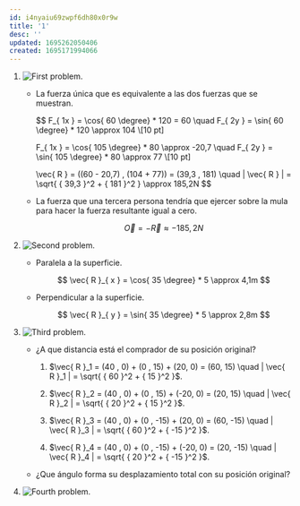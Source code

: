 ```yaml
---
id: i4nyaiu69zwpf6dh80x0r9w
title: '1'
desc: ''
updated: 1695262050406
created: 1695171994066
---
```


1. ![First problem](./assets/University/Física%20I%20+%20laboratorio/2_1-1%20Problem.jpg).

	- La fuerza única que es equivalente a las dos fuerzas que se muestran.

		$$
		F_{ 1x } = \cos{ 60 \degree} * 120 = 60 \quad F_{ 2y } = \sin{ 60 \degree} * 120 \approx 104 \\[10 pt]

		F_{ 1x } = \cos{ 105 \degree} * 80 \approx -20,7 \quad F_{ 2y } = \sin{ 105 \degree} * 80 \approx 77 \\[10 pt]

		\vec{ R } = ((60 - 20,7) , (104 + 77)) = (39,3 , 181) \quad | \vec{ R } | = \sqrt{ { 39,3 }^2 + { 181 }^2 } \approx 185,2N
		$$

	- La fuerza que una tercera persona tendría que ejercer sobre la mula para hacer la fuerza resultante igual a cero.

		$$
		\vec{ O } = -\vec{ R } \approx -185,2N
		$$

2. ![Second problem](./assets/University/Física%20I%20+%20laboratorio/2_1-2%20Problem.jpg).

	- Paralela a la superficie.

		$$
		\vec{ R }_{ x } = \cos{ 35 \degree} * 5 \approx 4,1m
		$$

	- Perpendicular a la superficie.

		$$
		\vec{ R }_{ y } = \sin{ 35 \degree} * 5 \approx 2,8m
		$$

3. ![Third problem](./assets/University/Física%20I%20+%20laboratorio/2_1-3%20Problem.jpg).

	- ¿A que distancia está el comprador de su posición original?

		1. $\vec{ R }_1 = (40 , 0) + (0 , 15) + (20, 0) = (60, 15) \quad | \vec{ R }_1 | = \sqrt{ { 60 }^2 + { 15 }^2 }$.

		2. $\vec{ R }_2 = (40 , 0) + (0 , 15) + (-20, 0) = (20, 15) \quad | \vec{ R }_2 | = \sqrt{ { 20 }^2 + { 15 }^2 }$.

		3. $\vec{ R }_3 = (40 , 0) + (0 , -15) + (20, 0) = (60, -15) \quad | \vec{ R }_3 | = \sqrt{ { 60 }^2 + { -15 }^2 }$.

		4. $\vec{ R }_4 = (40 , 0) + (0 , -15) + (-20, 0) = (20, -15) \quad | \vec{ R }_4 | = \sqrt{ { 20 }^2 + { -15 }^2 }$.

	- ¿Que ángulo forma su desplazamiento total con su posición original?

4. ![Fourth problem](./assets/University/Física%20I%20+%20laboratorio/2_1-4%20Problem.jpg).


